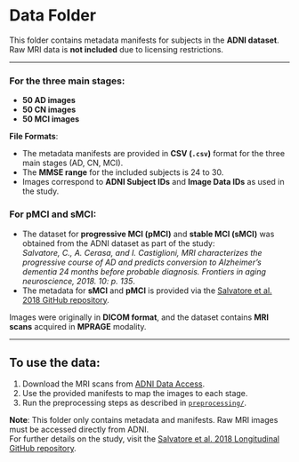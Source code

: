 # Data Folder

This folder contains metadata manifests for subjects in the **ADNI dataset**.  
Raw MRI data is **not included** due to licensing restrictions.

----

### For the three main stages:
- **50 AD images**  
- **50 CN images**  
- **50 MCI images**  

**File Formats**:  
- The metadata manifests are provided in **CSV (`.csv`)** format for the three main stages (AD, CN, MCI).
- The **MMSE range** for the included subjects is 24 to 30.  
- Images correspond to **ADNI Subject IDs** and **Image Data IDs** as used in the study.


### For **pMCI** and **sMCI**:

- The dataset for **progressive MCI (pMCI)** and **stable MCI (sMCI)** was obtained from the ADNI dataset as part of the study:  
*Salvatore, C., A. Cerasa, and I. Castiglioni, MRI characterizes the progressive course of AD and predicts conversion to Alzheimer’s dementia 24 months before probable diagnosis. Frontiers in aging neuroscience, 2018. 10: p. 135*.
- The metadata for **sMCI** and **pMCI** is provided via the [Salvatore et al. 2018 GitHub repository](https://github.com/christiansalvatore/Salvatore-200Longitudinal).

Images were originally in **DICOM format**, and the dataset contains **MRI scans** acquired in **MPRAGE** modality.

----

## To use the data:
1. Download the MRI scans from [ADNI Data Access](http://adni.loni.usc.edu/data-samples/access-data/).
2. Use the provided manifests to map the images to each stage.
3. Run the preprocessing steps as described in [`preprocessing/`](preprocessing/).

**Note**: This folder only contains metadata and manifests. Raw MRI images must be accessed directly from ADNI.  
For further details on the study, visit the [Salvatore et al. 2018 Longitudinal GitHub repository](https://github.com/christiansalvatore/Salvatore-200Longitudinal).

